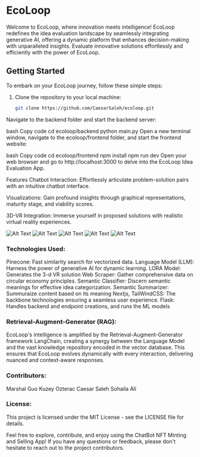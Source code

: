# EcoLoop

Welcome to EcoLoop, where innovation meets intelligence! EcoLoop redefines the idea evaluation landscape by seamlessly integrating generative AI, offering a dynamic platform that enhances decision-making with unparalleled insights. Evaluate innovative solutions effortlessly and efficiently with the power of EcoLoop.


## Getting Started

To embark on your EcoLoop journey, follow these simple steps:

1. Clone the repository to your local machine:

   ```bash
   git clone https://github.com/CaesarSaleh/ecoloop.git
Navigate to the backend folder and start the backend server:

bash
Copy code
cd ecoloop/backend
python main.py
Open a new terminal window, navigate to the ecoloop/frontend folder, and start the frontend website:

bash
Copy code
cd ecoloop/frontend
npm install
npm run dev
Open your web browser and go to http://localhost:3000 to delve into the EcoLoop Idea Evaluation App.

Features
Chatbot Interaction: Effortlessly articulate problem-solution pairs with an intuitive chatbot interface.

Visualizations: Gain profound insights through graphical representations, maturity stage, and viability scores.

3D-VR Integration: Immerse yourself in proposed solutions with realistic virtual reality experiences.

![Alt Text](frontend/public/public/login.png)
![Alt Text](frontend/public/public/chatbot.png)
![Alt Text](frontend/public/public/database.png)
![Alt Text](frontend/public/public/pair.png)
![Alt Text](frontend/public/public/vr.png)


### Technologies Used:
Pinecone: Fast similarity search for vectorized data.
Language Model (LLM): Harness the power of generative AI for dynamic learning.
LORA Model: Generates the 3-d VR solution
Web Scraper: Gather comprehensive data on circular economy principles.
Semantic Classifier: Discern semantic meanings for effective idea categorization.
Semantic Summarizer: Summuraize content based on its meaning
Nextjs, TailWindCSS: The backbone technologies ensuring a seamless user experience.
Flask: Handles backend and endpoint creations, and runs the ML models

### Retrieval-Augment-Generator (RAG):
EcoLoop's intelligence is amplified by the Retrieval-Augment-Generator framework LangChain, creating a synergy between the Language Model and the vast knowledge repository encoded in the vector database. This ensures that EcoLoop evolves dynamically with every interaction, delivering nuanced and context-aware responses.


### Contributors:
Marshal Guo
Kuzey Ozterac
Caesar Saleh
Sohaila Ali

### License:
This project is licensed under the MIT License - see the LICENSE file for details.

Feel free to explore, contribute, and enjoy using the ChatBot NFT Minting and Selling App! If you have any questions or feedback, please don't hesitate to reach out to the project contributors.
